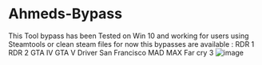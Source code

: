 # Ahmeds-Bypass
This Tool bypass has been Tested on Win 10 and working for users using Steamtools or clean steam files 
for now this bypasses are available :
RDR 1
RDR 2
GTA IV
GTA V
Driver San Francisco
MAD MAX
Far cry 3
![image](https://github.com/user-attachments/assets/69f6b1f2-a225-468b-8740-ddbc9f5bcb5c)
